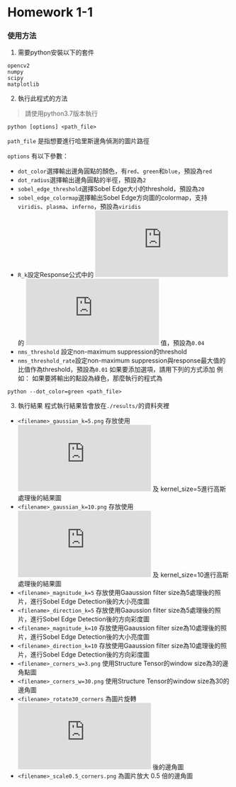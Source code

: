 # Homework 1-1

### 使用方法

1. 需要python安裝以下的套件
```
opencv2
numpy
scipy
matplotlib
```
2. 執行此程式的方法
> 請使用python3.7版本執行
```bash=windows
python [options] <path_file>
```
`path_file` 是指想要進行哈里斯邊角偵測的圖片路徑

`options` 有以下參數：
- `dot_color`選擇輸出邊角圓點的顏色，有`red`、`green`和`blue`，預設為`red`
- `dot_radius`選擇輸出邊角圓點的半徑，預設為`2`
- `sobel_edge_threshold`選擇Sobel Edge大小的threshold，預設為`20`
- `sobel_edge_colormap`選擇輸出Sobel Edge方向圖的colormap，支持`viridis`、`plasma`、`inferno`，預設為`viridis`
- `R_k`設定Response公式中的 ![](https://latex.codecogs.com/png.latex?R%3Ddet%28A%29-k%28trace%28A%29%29%5E2) 的 ![](https://latex.codecogs.com/png.latex?k) 值，預設為`0.04`
- `nms_threshold` 設定non-maximum suppression的threshold
- `nms_threshold_rate`設定non-maximum suppression與response最大值的比值作為threshold，預設為`0.01`
如果要添加選項，請用下列的方式添加
例如：
如果要將輸出的點設為綠色，那麼執行的程式為
```
python --dot_color=green <path_file>
```
3. 執行結果
程式執行結果皆會放在`./results/`的資料夾裡
- `<filename>_gaussian_k=5.png` 存放使用 ![](https://latex.codecogs.com/png.latex?%5Csigma%3D5) 及 kernel_size=5進行高斯處理後的結果圖
- `<filename>_gaussian_k=10.png` 存放使用 ![](https://latex.codecogs.com/png.latex?%5Csigma%3D5) 及 kernel_size=10進行高斯處理後的結果圖
- `<filename>_magnitude_k=5` 存放使用Gaaussion filter size為5處理後的照片，進行Sobel Edge Detection後的大小亮度圖
- `<filename>_direction_k=5` 存放使用Gaaussion filter size為5處理後的照片，進行Sobel Edge Detection後的方向彩度圖
- `<filename>_magnitude_k=10` 存放使用Gaaussion filter size為10處理後的照片，進行Sobel Edge Detection後的大小亮度圖
- `<filename>_direction_k=10` 存放使用Gaaussion filter size為10處理後的照片，進行Sobel Edge Detection後的方向彩度圖
- `<filename>_corners_w=3.png` 使用Structure Tensor的window size為3的邊角點圖
- `<filename>_corners_w=30.png` 使用Structure Tensor的window size為30的邊角圖
- `<filename>_rotate30_corners` 為圖片旋轉 ![](https://latex.codecogs.com/png.latex?30%5E%7B%5Ccirc%7D) 後的邊角圖
- `<filename>_scale0.5_corners.png` 為圖片放大 0.5 倍的邊角圖
